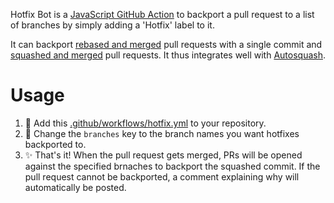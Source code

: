 Hotfix Bot is a [JavaScript GitHub Action](https://help.github.com/en/articles/about-actions#javascript-actions) to backport a pull request to a list of branches by simply adding a 'Hotfix' label to it.

It can backport [rebased and merged](https://help.github.com/en/github/collaborating-with-issues-and-pull-requests/about-pull-request-merges#rebase-and-merge-your-pull-request-commits) pull requests with a single commit and [squashed and merged](https://help.github.com/en/github/collaborating-with-issues-and-pull-requests/about-pull-request-merges#squash-and-merge-your-pull-request-commits) pull requests.
It thus integrates well with [Autosquash](https://github.com/marketplace/actions/autosquash).

# Usage

1.  :electric_plug: Add this [.github/workflows/hotfix.yml](.github/workflows/hotfix.yml) to your repository.
2.  :speech_balloon: Change the `branches` key to the branch names you want hotfixes backported to.
3.  :sparkles: That's it! When the pull request gets merged, PRs will be opened against the specified brnaches to backport the squashed commit.
    If the pull request cannot be backported, a comment explaining why will automatically be posted.
